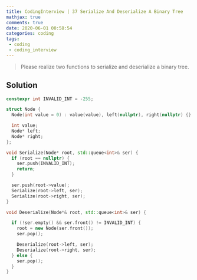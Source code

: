 ```yaml
---
title: CodingInterview | 37 Serialize And Deserialize A Binary Tree
mathjax: true
comments: true
date: 2020-06-01 00:58:54
categories: coding
tags:
 - coding
 - coding_interview
---
```


> Please realize two functions to serialize and deserialize a binary tree.

<!-- more -->

## Solution
```C++
constexpr int INVALID_INT = -255;

struct Node {
  Node(int value = 0) : value(value), left(nullptr), right(nullptr) {}

  int value;
  Node* left;
  Node* right;
};

void Serialize(Node* root, std::queue<int>& ser) {
  if (root == nullptr) {
    ser.push(INVALID_INT);
    return;
  }

  ser.push(root->value);
  Serialize(root->left, ser);
  Serialize(root->right, ser);
}

void Deserialize(Node*& root, std::queue<int>& ser) {

  if (!ser.empty() && ser.front() != INVALID_INT) {
    root = new Node(ser.front());
    ser.pop();

    Deserialize(root->left, ser);
    Deserialize(root->right, ser);
  } else {
    ser.pop();
  }
}
```
